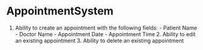 # AppointmentSystem
1. Ability to create an appointment with the following fields: - Patient Name - Doctor Name - Appointment Date - Appointment Time 2. Ability to edit an existing appointment 3. Ability to delete an existing appointment
